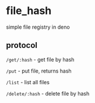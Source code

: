 # file_hash

simple file registry in deno

## protocol

`/get/:hash` - get file by hash

`/put` - put file, returns hash

`/list` - list all files

`/delete/:hash` - delete file by hash
